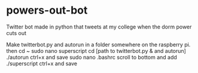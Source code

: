# powers-out-bot
Twitter bot made in python that tweets at my college when the dorm power cuts out

Make twitterbot.py and autorun in a folder somewhere on the raspberry pi.
then 
cd ~
sudo nano superscript
  cd [path to twitterbot.py & and autorun]
  ./autorun
ctrl+x and save
sudo nano .bashrc
  scroll to bottom and add
  ./superscript
ctrl+x and save
